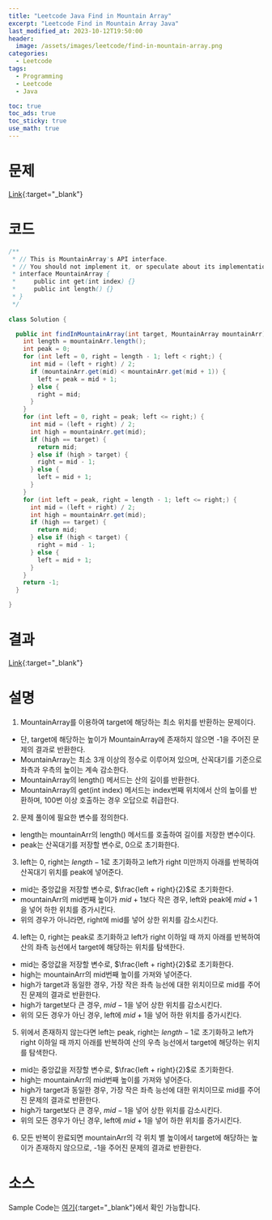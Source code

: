```yaml
---
title: "Leetcode Java Find in Mountain Array"
excerpt: "Leetcode Find in Mountain Array Java"
last_modified_at: 2023-10-12T19:50:00
header:
  image: /assets/images/leetcode/find-in-mountain-array.png
categories:
  - Leetcode
tags:
  - Programming
  - Leetcode
  - Java

toc: true
toc_ads: true
toc_sticky: true
use_math: true
---
```

# 문제
[Link](https://leetcode.com/problems/find-in-mountain-array){:target="_blank"}

# 코드
```java
/**
 * // This is MountainArray's API interface.
 * // You should not implement it, or speculate about its implementation
 * interface MountainArray {
 *     public int get(int index) {}
 *     public int length() {}
 * }
 */
 
class Solution {

  public int findInMountainArray(int target, MountainArray mountainArr) {
    int length = mountainArr.length();
    int peak = 0;
    for (int left = 0, right = length - 1; left < right;) {
      int mid = (left + right) / 2;
      if (mountainArr.get(mid) < mountainArr.get(mid + 1)) {
        left = peak = mid + 1;
      } else {
        right = mid;
      }
    }
    for (int left = 0, right = peak; left <= right;) {
      int mid = (left + right) / 2;
      int high = mountainArr.get(mid);
      if (high == target) {
        return mid;
      } else if (high > target) {
        right = mid - 1;
      } else {
        left = mid + 1;
      }
    }
    for (int left = peak, right = length - 1; left <= right;) {
      int mid = (left + right) / 2;
      int high = mountainArr.get(mid);
      if (high == target) {
        return mid;
      } else if (high < target) {
        right = mid - 1;
      } else {
        left = mid + 1;
      }
    }
    return -1;
  }

}
```

# 결과
[Link](https://leetcode.com/problems/find-in-mountain-array/submissions/1073389911/){:target="_blank"}

# 설명
1. MountainArray를 이용하여 target에 해당하는 최소 위치를 반환하는 문제이다.
- 단, target에 해당하는 높이가 MountainArray에 존재하지 않으면 -1을 주어진 문제의 결과로 반환한다.
- MountainArray는 최소 3개 이상의 정수로 이루어져 있으며, 산꼭대기를 기준으로 좌측과 우측의 높이는 계속 감소한다.
- MountainArray의 length() 메서드는 산의 길이를 반환한다.
- MountainArray의 get(int index) 메서드는 index번째 위치에서 산의 높이를 반환하며, 100번 이상 호출하는 경우 오답으로 취급한다.

2. 문제 풀이에 필요한 변수를 정의한다.
- length는 mountainArr의 length() 메서드를 호출하여 길이를 저장한 변수이다.
- peak는 산꼭대기를 저장할 변수로, 0으로 초기화한다.

3. left는 0, right는 $length - 1$로 초기화하고 left가 right 미만까지 아래를 반복하여 산꼭대기 위치를 peak에 넣어준다.
- mid는 중앙값을 저장할 변수로, $\frac{left + right}{2}$로 초기화한다.
- mountainArr의 mid번째 높이가 $mid + 1$보다 작은 경우, left와 peak에 $mid + 1$을 넣어 하한 위치를 증가시킨다.
- 위의 경우가 아니라면, right에 mid를 넣어 상한 위치를 감소시킨다.

4. left는 0, right는 peak로 초기화하고 left가 right 이하일 때 까지 아래를 반복하여 산의 좌측 능선에서 target에 해당하는 위치를 탐색한다.
- mid는 중앙값을 저장할 변수로, $\frac{left + right}{2}$로 초기화한다.
- high는 mountainArr의 mid번째 높이를 가져와 넣어준다.
- high가 target과 동일한 경우, 가장 작은 좌측 능선에 대한 위치이므로 mid를 주어진 문제의 결과로 반환한다.
- high가 target보다 큰 경우, $mid - 1$을 넣어 상한 위치를 감소시킨다.
- 위의 모든 경우가 아닌 경우, left에 $mid + 1$을 넣어 하한 위치를 증가시킨다.

5. 위에서 존재하지 않는다면 left는 peak, right는 $length - 1$로 초기화하고 left가 right 이하일 때 까지 아래를 반복하여 산의 우측 능선에서 target에 해당하는 위치를 탐색한다.
- mid는 중앙값을 저장할 변수로, $\frac{left + right}{2}$로 초기화한다.
- high는 mountainArr의 mid번째 높이를 가져와 넣어준다.
- high가 target과 동일한 경우, 가장 작은 좌측 능선에 대한 위치이므로 mid를 주어진 문제의 결과로 반환한다.
- high가 target보다 큰 경우, $mid - 1$을 넣어 상한 위치를 감소시킨다.
- 위의 모든 경우가 아닌 경우, left에 $mid + 1$을 넣어 하한 위치를 증가시킨다.

6. 모든 반복이 완료되면 mountainArr의 각 위치 별 높이에서 target에 해당하는 높이가 존재하지 않으므로, -1을 주어진 문제의 결과로 반환한다.

# 소스
Sample Code는 [여기](https://github.com/GracefulSoul/leetcode/blob/master/src/main/java/gracefulsoul/problems/FindInMountainArray.java){:target="_blank"}에서 확인 가능합니다.
